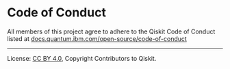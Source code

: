 <!-- Copyright Contributors to the Qiskit project. -->

# Code of Conduct

All members of this project agree to adhere to the Qiskit Code of Conduct listed at [docs.quantum.ibm.com/open-source/code-of-conduct](https://docs.quantum.ibm.com/open-source/code-of-conduct)

---

License: [CC BY 4.0](https://creativecommons.org/licenses/by/4.0/),
Copyright Contributors to Qiskit.
